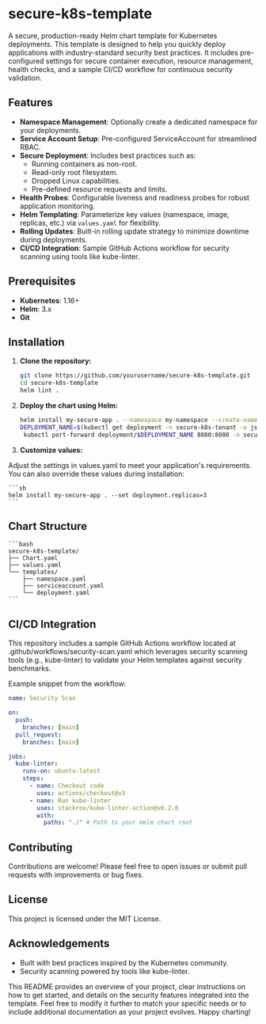 # secure-k8s-template

A secure, production-ready Helm chart template for Kubernetes deployments. This template is designed to help you quickly deploy applications with industry-standard security best practices. It includes pre-configured settings for secure container execution, resource management, health checks, and a sample CI/CD workflow for continuous security validation.

## Features

- **Namespace Management**: Optionally create a dedicated namespace for your deployments.
- **Service Account Setup**: Pre-configured ServiceAccount for streamlined RBAC.
- **Secure Deployment**: Includes best practices such as:
  - Running containers as non-root.
  - Read-only root filesystem.
  - Dropped Linux capabilities.
  - Pre-defined resource requests and limits.
- **Health Probes**: Configurable liveness and readiness probes for robust application monitoring.
- **Helm Templating**: Parameterize key values (namespace, image, replicas, etc.) via `values.yaml` for flexibility.
- **Rolling Updates**: Built-in rolling update strategy to minimize downtime during deployments.
- **CI/CD Integration**: Sample GitHub Actions workflow for security scanning using tools like kube-linter.

## Prerequisites

- **Kubernetes**: 1.16+
- **Helm**: 3.x
- **Git**

## Installation

1. **Clone the repository:**

   ```sh
   git clone https://github.com/yourusername/secure-k8s-template.git
   cd secure-k8s-template
   helm lint .
   ```

2. **Deploy the chart using Helm:**
   ```sh
   helm install my-secure-app . --namespace my-namespace --create-namespace
   DEPLOYMENT_NAME=$(kubectl get deployment -n secure-k8s-tenant -o jsonpath='{.items[0].metadata.name}')
    kubectl port-forward deployment/$DEPLOYMENT_NAME 8080:8080 -n secure-k8s-tenant
   ```
3. **Customize values:**

Adjust the settings in values.yaml to meet your application's requirements. You can also override these values during installation:

    ```sh
    helm install my-secure-app . --set deployment.replicas=3
    ```

## Chart Structure

    ```bash
    secure-k8s-template/
    ├── Chart.yaml
    ├── values.yaml
    └── templates/
        ├── namespace.yaml
        ├── serviceaccount.yaml
        └── deployment.yaml
    ```

## CI/CD Integration

This repository includes a sample GitHub Actions workflow located at .github/workflows/security-scan.yaml which leverages security scanning tools (e.g., kube-linter) to validate your Helm templates against security benchmarks.

Example snippet from the workflow:

```yaml
name: Security Scan

on:
  push:
    branches: [main]
  pull_request:
    branches: [main]

jobs:
  kube-linter:
    runs-on: ubuntu-latest
    steps:
      - name: Checkout code
        uses: actions/checkout@v3
      - name: Run kube-linter
        uses: stackrox/kube-linter-action@v0.2.0
        with:
          paths: "./" # Path to your Helm chart root
```

## Contributing

Contributions are welcome! Please feel free to open issues or submit pull requests with improvements or bug fixes.

## License

This project is licensed under the MIT License.

## Acknowledgements

- Built with best practices inspired by the Kubernetes community.
- Security scanning powered by tools like kube-linter.

This README provides an overview of your project, clear instructions on how to get started, and details on the security features integrated into the template. Feel free to modify it further to match your specific needs or to include additional documentation as your project evolves. Happy charting!
